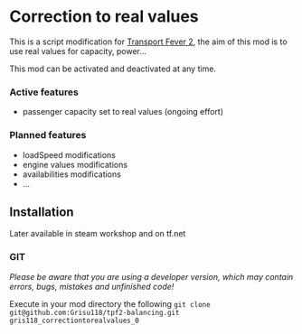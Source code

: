 # Correction to real values

This is a script modification for [Transport Fever 2](https://www.transportfever2.com/),
the aim of this mod is to use real values for capacity, power...

This mod can be activated and deactivated at any time.

### Active features
* passenger capacity set to real values (ongoing effort)

### Planned features
* loadSpeed modifications
* engine values modifications
* availabilities modifications
* ...

## Installation

Later available in steam workshop and on tf.net

### GIT

*Please be aware that you are using a developer version, which may contain errors, bugs, mistakes and unfinished code!*

Execute in your mod directory the following `git clone git@github.com:Grisu118/tpf2-balancing.git gris118_correctiontorealvalues_0`
